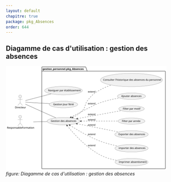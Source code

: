 ```yaml
---
layout: default
chapitre: true
package: pkg_Absences
order: 644
---
```



## Diagamme de cas d'utilisation : gestion des absences


![Diagamme de cas d'utilisation : pkg_Absences](../../diagrammes/pkg_Absences/uses_cases_pkg_gestion_absences.svg)
*figure: Diagamme de cas d'utilisation : gestion des absences*


<!-- new slide -->
